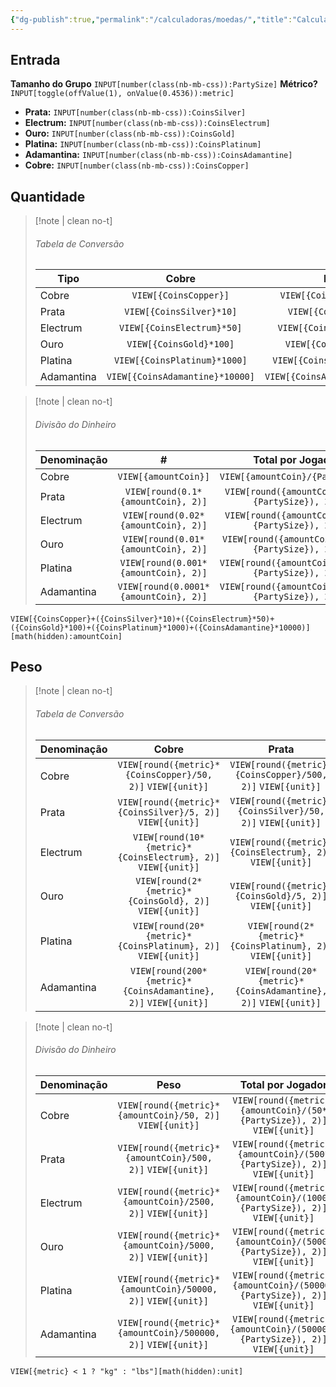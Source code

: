 ```yaml
---
{"dg-publish":true,"permalink":"/calculadoras/moedas/","title":"Calculadora de Moedas","created":"2024-08-17T10:43:54.328-03:00","updated":"2024-07-25T23:45:15.000-03:00"}
---
```


## Entrada

**Tamanho do Grupo** `INPUT[number(class(nb-mb-css)):PartySize]`
**Métrico?** `INPUT[toggle(offValue(1), onValue(0.4536)):metric]`

- **Prata:** `INPUT[number(class(nb-mb-css)):CoinsSilver]`
- **Electrum:** `INPUT[number(class(nb-mb-css)):CoinsElectrum]`
- **Ouro:** `INPUT[number(class(nb-mb-css)):CoinsGold]`
- **Platina:** `INPUT[number(class(nb-mb-css)):CoinsPlatinum]`
- **Adamantina:** `INPUT[number(class(nb-mb-css)):CoinsAdamantine]`
- **Cobre:** `INPUT[number(class(nb-mb-css)):CoinsCopper]`

## Quantidade

> [!note | clean no-t] 
> ###### Tabela de Conversão
> | Tipo | Cobre | Prata | Electrum | Ouro | Platina | Adamantina |
> |-|:-:|:-:|:-:|:-:|:-:|:-:|
> | Cobre | `VIEW[{CoinsCopper}]` | `VIEW[{CoinsCopper}/10]` | `VIEW[{CoinsCopper}/50]` | `VIEW[{CoinsCopper}/100]` | `VIEW[{CoinsCopper}/1000]` | `VIEW[{CoinsCopper}/10000]` |
> | Prata |  `VIEW[{CoinsSilver}*10]` | `VIEW[{CoinsSilver}]` | `VIEW[{CoinsSilver}/5]` | `VIEW[{CoinsSilver}/10]` | `VIEW[{CoinsSilver}/100]` | `VIEW[{CoinsSilver}/1000]` |
> | Electrum |  `VIEW[{CoinsElectrum}*50]` | `VIEW[{CoinsElectrum}*5]` | `VIEW[{CoinsElectrum}]` | `VIEW[{CoinsElectrum}/2]` | `VIEW[{CoinsElectrum}/20]`  | `VIEW[{CoinsElectrum}/200]` |
> | Ouro |    `VIEW[{CoinsGold}*100]` | `VIEW[{CoinsGold}*10]` | `VIEW[{CoinsGold}*2]` | `VIEW[{CoinsGold}]` | `VIEW[{CoinsGold}/10]` | `VIEW[{CoinsGold}/100]` |
> | Platina |  `VIEW[{CoinsPlatinum}*1000]` | `VIEW[{CoinsPlatinum}*100]` | `VIEW[{CoinsPlatinum}*20]` | `VIEW[{CoinsPlatinum}*10]` | `VIEW[{CoinsPlatinum}]` | `VIEW[{CoinsPlatinum}/10]` |
> | Adamantina |  `VIEW[{CoinsAdamantine}*10000]` | `VIEW[{CoinsAdamantine}*1000]` | `VIEW[{CoinsAdamantine}*200]` | `VIEW[{CoinsAdamantine}*100]` | `VIEW[{CoinsAdamantine}*10]` | `VIEW[{CoinsAdamantine}]` |

> [!note | clean no-t] 
> ###### Divisão do Dinheiro  
> | Denominação  | # | Total por Jogador |
> |-|:-:|:-:|
> | Cobre   | `VIEW[{amountCoin}]` | `VIEW[{amountCoin}/{PartySize}]` |
> | Prata   | `VIEW[round(0.1*{amountCoin}, 2)]` | `VIEW[round({amountCoin}/(10*{PartySize}), 2)]` |
> | Electrum | `VIEW[round(0.02*{amountCoin}, 2)]` | `VIEW[round({amountCoin}/(50*{PartySize}), 2)]` |
> | Ouro     | `VIEW[round(0.01*{amountCoin}, 2)]` | `VIEW[round({amountCoin}/(100*{PartySize}), 2)]` |
> | Platina | `VIEW[round(0.001*{amountCoin}, 2)]` | `VIEW[round({amountCoin}/(1000*{PartySize}), 2)]` |
> | Adamantina | `VIEW[round(0.0001*{amountCoin}, 2)]` | `VIEW[round({amountCoin}/(1000*{PartySize}), 2)]` |

`VIEW[{CoinsCopper}+({CoinsSilver}*10)+({CoinsElectrum}*50)+({CoinsGold}*100)+({CoinsPlatinum}*1000)+({CoinsAdamantine}*10000)][math(hidden):amountCoin]`
 
## Peso

> [!note | clean no-t] 
> ###### Tabela de Conversão
> | Denominação | Cobre | Prata | Electrum | Ouro | Platina | Adamantina |
> |-|:-:|:-:|:-:|:-:|:-:|:-:|
> | Cobre | `VIEW[round({metric}*{CoinsCopper}/50, 2)]` `VIEW[{unit}]` | `VIEW[round({metric}*{CoinsCopper}/500, 2)]` `VIEW[{unit}]`| `VIEW[round({metric}*{CoinsCopper}/2500, 2)]` `VIEW[{unit}]`| `VIEW[round({metric}*{CoinsCopper}/5000, 2)]` `VIEW[{unit}]`| `VIEW[round({metric}*{CoinsCopper}/50000, 2)]` `VIEW[{unit}]`| `VIEW[round({metric}*{CoinsCopper}/500000, 2)]` `VIEW[{unit}]`|
> | Prata |  `VIEW[round({metric}*{CoinsSilver}/5, 2)]` `VIEW[{unit}]`| `VIEW[round({metric}*{CoinsSilver}/50, 2)]` `VIEW[{unit}]`| `VIEW[round({metric}*{CoinsSilver}/250, 2)]` `VIEW[{unit}]`| `VIEW[round({metric}*{CoinsSilver}/500, 2)]` `VIEW[{unit}]`| `VIEW[round({metric}*{CoinsSilver}/5000, 2)]` `VIEW[{unit}]`| `VIEW[round({metric}*{CoinsSilver}/50000, 2)]` `VIEW[{unit}]`|
> | Electrum |  `VIEW[round(10*{metric}*{CoinsElectrum}, 2)]` `VIEW[{unit}]`| `VIEW[round({metric}*{CoinsElectrum}, 2)]` `VIEW[{unit}]`| `VIEW[round({metric}*{CoinsElectrum}/50, 2)]` `VIEW[{unit}]`| `VIEW[round({metric}*{CoinsElectrum}/100, 2)]` `VIEW[{unit}]`| `VIEW[round({metric}*{CoinsElectrum}/1000, 2)]`  `VIEW[{unit}]`| `VIEW[round({metric}*{CoinsElectrum}/10000, 2)]` `VIEW[{unit}]` |
> | Ouro | `VIEW[round(2*{metric}*{CoinsGold}, 2)]` `VIEW[{unit}]`| `VIEW[round({metric}*{CoinsGold}/5, 2)]` `VIEW[{unit}]`| `VIEW[round(20*{metric}*{CoinsGold}/5, 2)]` `VIEW[{unit}]`| `VIEW[round({metric}*{CoinsGold}/50, 2)]` `VIEW[{unit}]`| `VIEW[round({metric}*{CoinsGold}/500, 2)]` `VIEW[{unit}]`| `VIEW[round({metric}*{CoinsGold}/5000, 2)]` `VIEW[{unit}]`|
> | Platina |  `VIEW[round(20*{metric}*{CoinsPlatinum}, 2)]` `VIEW[{unit}]`| `VIEW[round(2*{metric}*{CoinsPlatinum}, 2)]` `VIEW[{unit}]`| `VIEW[round(200*{metric}*{CoinsPlatinum}/5, 2)]` `VIEW[{unit}]`| `VIEW[round({metric}*{CoinsPlatinum}/5, 2)]` `VIEW[{unit}]`| `VIEW[round({metric}*{CoinsPlatinum}/50, 2)]` `VIEW[{unit}]`| `VIEW[round({metric}*{CoinsPlatinum}/500, 2)]` `VIEW[{unit}]` |
> | Adamantina |  `VIEW[round(200*{metric}*{CoinsAdamantine}, 2)]` `VIEW[{unit}]`| `VIEW[round(20*{metric}*{CoinsAdamantine}, 2)]` `VIEW[{unit}]`| `VIEW[round(2000*{metric}*{CoinsAdamantine}/5, 2)]` `VIEW[{unit}]`| `VIEW[round(2*{metric}*{CoinsAdamantine}, 2)]` `VIEW[{unit}]`| `VIEW[round({metric}*{CoinsAdamantine}/5, 2)]` `VIEW[{unit}]`| `VIEW[round({metric}*{CoinsAdamantine}/50, 2)]` `VIEW[{unit}]`|

> [!note | clean no-t]
> ###### Divisão do Dinheiro  
> | Denominação | Peso | Total por Jogador |
> |-|:-:|:-:|
> | Cobre   | `VIEW[round({metric}*{amountCoin}/50, 2)]` `VIEW[{unit}]`| `VIEW[round({metric}*{amountCoin}/(50*{PartySize}), 2)]` `VIEW[{unit}]`|
> | Prata   | `VIEW[round({metric}*{amountCoin}/500, 2)]` `VIEW[{unit}]`| `VIEW[round({metric}*{amountCoin}/(500*{PartySize}), 2)]` `VIEW[{unit}]`|
> | Electrum | `VIEW[round({metric}*{amountCoin}/2500, 2)]` `VIEW[{unit}]`| `VIEW[round({metric}*{amountCoin}/(1000*{PartySize}), 2)]` `VIEW[{unit}]`|
> | Ouro     | `VIEW[round({metric}*{amountCoin}/5000, 2)]` `VIEW[{unit}]` | `VIEW[round({metric}*{amountCoin}/(5000*{PartySize}), 2)]` `VIEW[{unit}]`|
> | Platina | `VIEW[round({metric}*{amountCoin}/50000, 2)]` `VIEW[{unit}]`| `VIEW[round({metric}*{amountCoin}/(50000*{PartySize}), 2)]` `VIEW[{unit}]`|
> | Adamantina | `VIEW[round({metric}*{amountCoin}/500000, 2)]` `VIEW[{unit}]`| `VIEW[round({metric}*{amountCoin}/(500000*{PartySize}), 2)]` `VIEW[{unit}]`|

`VIEW[{metric} < 1 ? "kg" : "lbs"][math(hidden):unit]`